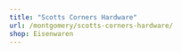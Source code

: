 ```yaml
---
title: "Scotts Corners Hardware"
url: /montgomery/scotts-corners-hardware/
shop: Eisenwaren
---
```

